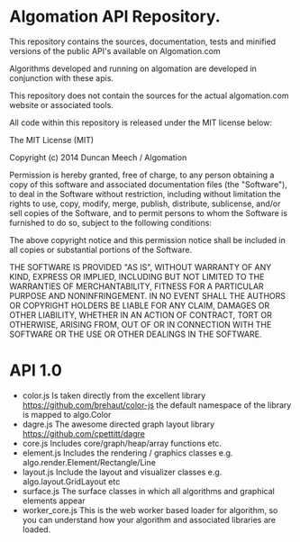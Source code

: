 Algomation API Repository.
==========================

This repository contains the sources, documentation, tests and minified versions of the public API's available on Algomation.com

Algorithms developed and running on algomation are developed in conjunction with these apis.

This repository does not contain the sources for the actual algomation.com website or associated tools.

All code within this repository is released under the MIT license below:

The MIT License (MIT)

Copyright (c) 2014 Duncan Meech / Algomation

Permission is hereby granted, free of charge, to any person obtaining a copy
of this software and associated documentation files (the "Software"), to deal
in the Software without restriction, including without limitation the rights
to use, copy, modify, merge, publish, distribute, sublicense, and/or sell
copies of the Software, and to permit persons to whom the Software is
furnished to do so, subject to the following conditions:

The above copyright notice and this permission notice shall be included in
all copies or substantial portions of the Software.

THE SOFTWARE IS PROVIDED "AS IS", WITHOUT WARRANTY OF ANY KIND, EXPRESS OR
IMPLIED, INCLUDING BUT NOT LIMITED TO THE WARRANTIES OF MERCHANTABILITY,
FITNESS FOR A PARTICULAR PURPOSE AND NONINFRINGEMENT. IN NO EVENT SHALL THE
AUTHORS OR COPYRIGHT HOLDERS BE LIABLE FOR ANY CLAIM, DAMAGES OR OTHER
LIABILITY, WHETHER IN AN ACTION OF CONTRACT, TORT OR OTHERWISE, ARISING FROM,
OUT OF OR IN CONNECTION WITH THE SOFTWARE OR THE USE OR OTHER DEALINGS IN
THE SOFTWARE.

API 1.0
=======

- color.js       Is taken directly from the excellent library https://github.com/brehaut/color-js
                 the default namespace of the library is mapped to algo.Color
- dagre.js       The awesome directed graph layout library https://github.com/cpettitt/dagre
- core.js        Includes core/graph/heap/array functions etc.
- element.js     Includes the rendering / graphics classes e.g. algo.render.Element/Rectangle/Line
- layout.js      Include the layout and visualizer classes e.g. algo.layout.GridLayout etc
- surface.js     The surface classes in which all algorithms and graphical elements appear
- worker_core.js This is the web worker based loader for algorithm, so you can understand how your algorithm
                 and associated libraries are loaded.




